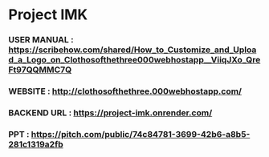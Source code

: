 ﻿# Project IMK
### USER MANUAL : https://scribehow.com/shared/How_to_Customize_and_Upload_a_Logo_on_Clothosofthethree000webhostapp__ViiqJXo_QreFt97QQMMC7Q
### WEBSITE     : http://clothosofthethree.000webhostapp.com/
### BACKEND URL : https://project-imk.onrender.com/
### PPT : https://pitch.com/public/74c84781-3699-42b6-a8b5-281c1319a2fb
